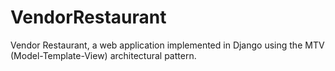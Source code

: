 # VendorRestaurant

 Vendor Restaurant, a web application implemented in Django using the MTV (Model-Template-View) architectural pattern. 
